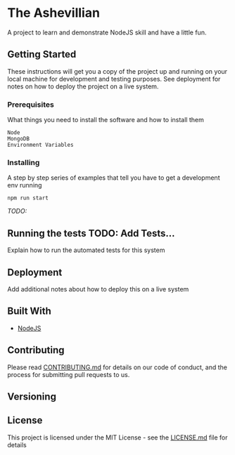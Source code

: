 # The Ashevillian

A project to learn and demonstrate NodeJS skill and have a little fun. 

## Getting Started

These instructions will get you a copy of the project up and running on your local machine for development and testing purposes. See deployment for notes on how to deploy the project on a live system.

### Prerequisites

What things you need to install the software and how to install them

```
Node
MongoDB
Environment Variables
```

### Installing

A step by step series of examples that tell you have to get a development env running

``npm run start``

*TODO:*

<!-- ```
Give the example
```

And repeat

```
until finished
``` -->



## Running the tests TODO: Add Tests...

Explain how to run the automated tests for this system

## Deployment

Add additional notes about how to deploy this on a live system

## Built With

* [NodeJS]() 

## Contributing

Please read [CONTRIBUTING.md](https://gist.github.com/PurpleBooth/b24679402957c63ec426) for details on our code of conduct, and the process for submitting pull requests to us.

## Versioning

## License

This project is licensed under the MIT License - see the [LICENSE.md](LICENSE.md) file for details

